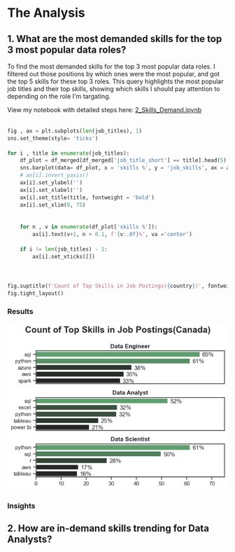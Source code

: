 # The Analysis

## 1. What are the most demanded skills for the top 3 most popular data roles?

To find the most demanded skills for the top 3 most popular data roles. I filtered out those positions by which ones were the most popular, and got the top 5 skills for these top 3 roles. This query highlights the most popular job titles and their top skills, showing which skills I should pay attention to depending on the role I'm targating.

View my notebook with detailed steps here: [2_Skills_Demand.ipynb](Project\2_Skills_Demand.ipynb)

```python

fig , ax = plt.subplots(len(job_titles), 1)
sns.set_theme(style= 'ticks')

for i , title in enumerate(job_titles):
    df_plot = df_merged[df_merged['job_title_short'] == title].head(5)
    sns.barplot(data= df_plot, x = 'skills %', y = 'job_skills', ax = ax[i], hue = 'value counts', palette= 'dark:g', legend= False)
    # ax[i].invert_yaxis()
    ax[i].set_ylabel('')
    ax[i].set_xlabel('')
    ax[i].set_title(title, fontweight = 'bold')
    ax[i].set_xlim(0, 75)
    
    
    for n , v in enumerate(df_plot['skills %']):
        ax[i].text(v+1, n + 0.1, f'{v:.0f}%', va ='center')

    if i != len(job_titles) - 1:
        ax[i].set_xticks([])

    
    
fig.suptitle(f'Count of Top Skills in Job Postings({country})', fontweight ='bold', fontsize = 18)
fig.tight_layout()

```

### Results

![Visualization of Top Skills for Data Nerds](Project\Images\Top3_Skills_demand.png)

### Insights

## 2. How are in-demand skills trending for Data Analysts?


